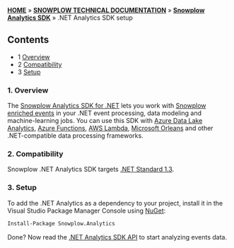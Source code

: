 <a name="top" />

[**HOME**](Home) » [**SNOWPLOW TECHNICAL DOCUMENTATION**](Snowplow-technical-documentation) » [**Snowplow Analytics SDK**](Snowplow-Analytics-SDK) » .NET Analytics SDK setup

## Contents

- 1 [Overview](#overview)  
- 2 [Compatibility](#compatibility)  
- 3 [Setup](#setup)  

<a name="overview" />

### 1. Overview

The [Snowplow Analytics SDK for .NET][repo] lets you work with [Snowplow enriched events][event-model] in your .NET event processing, data modeling and machine-learning jobs.
You can use this SDK with [Azure Data Lake Analytics][azure-data-lake-analytics], [Azure Functions][azure-functions], [AWS Lambda][lambda], [Microsoft Orleans][microsoft-orleans] and other .NET-compatible data processing frameworks.

<a name="compatibility" />

### 2. Compatibility

Snowplow .NET Analytics SDK targets [.NET Standard 1.3][dotnet-standard].

<a name="setup" />

### 3. Setup

To add the .NET Analytics as a dependency to your project, install it in the Visual Studio Package Manager Console using [NuGet][nuget]:

```bash
Install-Package Snowplow.Analytics
```

Done? Now read the [.NET Analytics SDK API](.NET-Analytics-SDK) to start analyzing events data.


[repo]: https://github.com/snowplow/snowplow-dotnet-analytics-sdk
[event-model]: https://github.com/snowplow/snowplow/wiki/canonical-event-model

[dotnet-standard]: https://github.com/dotnet/standard/blob/master/docs/versions.md
[nuget]: https://www.nuget.org/

[azure-data-lake-analytics]: https://azure.microsoft.com/en-gb/services/data-lake-analytics/
[azure-functions]: https://azure.microsoft.com/en-gb/services/functions/
[lambda]: https://aws.amazon.com/lambda/
[microsoft-orleans]: https://dotnet.github.io/orleans/
